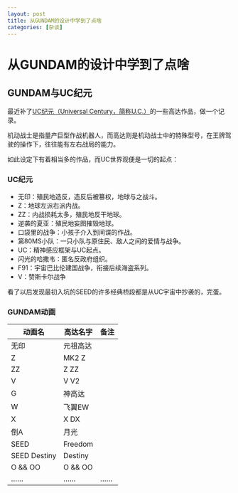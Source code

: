 ```yaml
---
layout: post
title: 从GUNDAM的设计中学到了点啥
categories: [杂谈]
---
```


<!-- 本文汇总一些宅向内容设计，用于回味参考。 -->


# 从GUNDAM的设计中学到了点啥


## GUNDAM与UC纪元

最近补了[UC纪元（Universal Century，简称U.C.）](https://zh.wikipedia.org/wiki/%E5%AE%87%E5%AE%99%E4%B8%96%E7%B4%80)的一些高达作品，做一个记录。

机动战士是指量产巨型作战机器人，而高达则是机动战士中的特殊型号，在王牌驾驶的操作下，往往能有左右战局的能力。

如此设定下有着相当多的作品，而UC世界观便是一切的起点：


### UC纪元

+ 无印：殖民地造反，造反后被篡权，地球与之战斗。
+ Z：地球左派右派内战。
+ ZZ：内战损耗太多，殖民地反干地球。
+ 逆袭的夏亚：殖民地妄图摧毁地球。
+ 口袋里的战争：小孩子介入到间谍的作战。
+ 第80MS小队：一只小队与原住民、敌人之间的爱情与战争。
+ UC：精神感应框架与UC起点。
+ 闪光的哈撒韦：匿名反政府组织。
+ F91：宇宙巴比伦建国战争，衔接后续海盗系列。
+ V：赞斯卡尔战争

看了以后发现最初入坑的SEED的许多经典桥段都是从UC宇宙中抄袭的，完蛋。


### GUNDAM动画

|动画名|高达名字|备注|
|--|--|--|
|无印|元祖高达||
|Z|MK2 Z||
|ZZ|Z ZZ||
|V|V V2||
|G|神高达||
|W|飞翼EW||
|X|X DX||
|倒A|月光||
|SEED|Freedom||
|SEED Destiny|Destiny||
|O && OO|O && OO||
|……|……|……|
